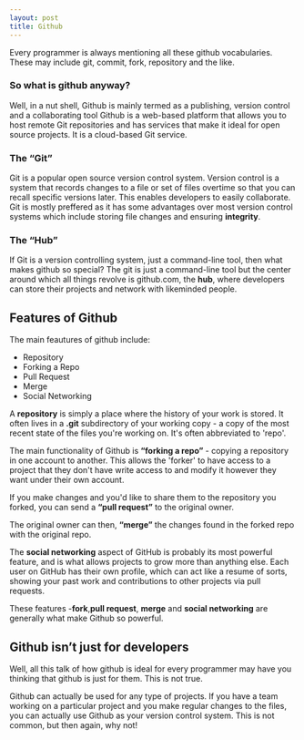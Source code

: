 ```yaml
---
layout: post
title: Github
---
```


Every programmer is always mentioning all these github vocabularies. These may include git, commit, fork, repository and the like.


### So what is github anyway?


Well, in a nut shell, Github is mainly termed as a publishing, version control and a collaborating tool
Github is a web-based platform that allows you to host remote Git repositories and has services that make it ideal for open source projects.
It is a cloud-based Git service.

### The “Git” 
Git is a popular open source version control system. Version control is a system that records changes to a file or set of files overtime so that you can recall specific versions later.
This enables developers to easily collaborate.
Git is mostly preffered as it has some advantages over most version control systems which include storing file changes and ensuring **integrity**.


### The “Hub” 
If Git is a version controlling system, just a command-line tool, then what makes github so special?
The git is just a command-line tool but the center around which all things revolve is github.com, the **hub**, where developers can store their projects and network with likeminded people.

## Features of Github
The main feautures of github include:

* Repository
* Forking a Repo
* Pull Request
* Merge
* Social Networking

A **repository** is simply a place where the history of your work is stored. It often lives in a **.git** subdirectory of your working copy - a copy of the most recent state of the files you're working on. It's often abbreviated to 'repo'.

The main functionality of Github is **“forking a repo”** - copying a repository in one account to another. This allows the 'forker' to have access to a project that they don't have write access to and modify it however they want under their own account.

If you make changes and you'd like to share them to the repository you forked, you can send a **“pull request”** to the original owner.

The original owner can then, **“merge”** the changes found in the forked repo with the original repo.

The **social networking** aspect of GitHub is probably its most powerful feature, and is what allows projects to grow more than anything else. Each user on GitHub has their own profile, which can act like a resume of sorts, showing your past work and contributions to other projects via pull requests.

These features -**fork**,**pull request**, **merge** and **social networking** are generally what make Github so powerful.


## Github isn’t just for developers
Well, all this talk of how github is ideal for every programmer may have you thinking that github is just for them. This is not true.

Github can actually be used for any type of projects. If you have a team working on a particular project and you make regular changes to the files, you can actually use Github as your version control system. This is not common, but then again, why not!

